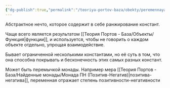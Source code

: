 ```yaml
---
{"dg-publish":true,"permalink":"/teoriya-portov-baza/obekty/peremennaya/"}
---
```


Абстрактное нечто, которое содержит в себе ранжирование констант.

Чаще всего является результатом [[Теория Портов - База/Объекты/Функция\|функции]],
и используется, чтобы не говорить о каждом объекте отдельно, упрощая взаимодействие.

Бывает ограниченной несколькими константами, но её суть в том, что она способна покрывать и бесконечность этих самых разных констант.

Может быть перемычкой монады. Например мера [[Теория Портов - База/Найденные монады/Монада ПН (Позитив-Негатив)\|позитива-негатива]], переменная отражает степень позитивности-негативности